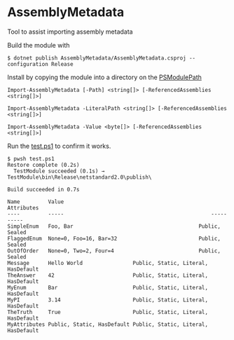 # AssemblyMetadata

Tool to assist importing assembly metadata

Build the module with

```
$ dotnet publish AssemblyMetadata/AssemblyMetadata.csproj --configuration Release
```

Install by copying the module into a directory on the [PSModulePath](https://learn.microsoft.com/en-us/powershell/module/microsoft.powershell.core/about/about_psmodulepath)

```
Import-AssemblyMetadata [-Path] <string[]> [-ReferencedAssemblies <string[]>]

Import-AssemblyMetadata -LiteralPath <string[]> [-ReferencedAssemblies <string[]>]

Import-AssemblyMetadata -Value <byte[]> [-ReferencedAssemblies <string[]>]
```

Run the [test.ps1](test.ps1) to confirm it works.

```
$ pwsh test.ps1
Restore complete (0.2s)
  TestModule succeeded (0.1s) → TestModule\bin\Release\netstandard2.0\publish\

Build succeeded in 0.7s

Name         Value                                               Attributes
----         -----                                               ----------
SimpleEnum   Foo, Bar                                        Public, Sealed
FlaggedEnum  None=0, Foo=16, Bar=32                          Public, Sealed
OutOfOrder   None=0, Two=2, Four=4                           Public, Sealed
Message      Hello World                Public, Static, Literal, HasDefault
TheAnswer    42                         Public, Static, Literal, HasDefault
MyEnum       Bar                        Public, Static, Literal, HasDefault
MyPI         3.14                       Public, Static, Literal, HasDefault
TheTruth     True                       Public, Static, Literal, HasDefault
MyAttributes Public, Static, HasDefault Public, Static, Literal, HasDefault
```
